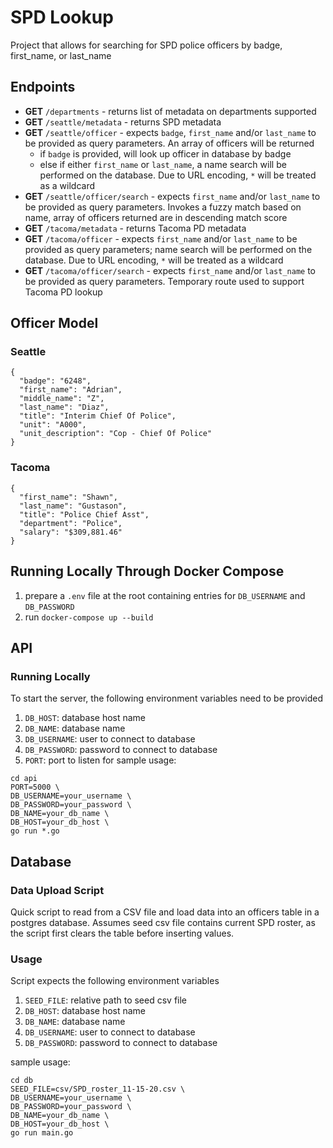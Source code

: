 # SPD Lookup
Project that allows for searching for SPD police officers by badge, first_name, or last_name

## Endpoints
- **GET** `/departments` - returns list of metadata on departments supported
- **GET** `/seattle/metadata` - returns SPD metadata
- **GET** `/seattle/officer` - expects `badge`, `first_name` and/or `last_name` to be provided as query parameters. An array of officers will be returned
  - if `badge` is provided, will look up officer in database by badge
  - else if either `first_name` or `last_name`, a name search will be performed on the database. Due to URL encoding, `*` will be treated as a wildcard
- **GET** `/seattle/officer/search` - expects `first_name` and/or `last_name` to be provided as query parameters. Invokes a fuzzy match based on name, array of officers returned are in descending match score
- **GET** `/tacoma/metadata` - returns Tacoma PD metadata
- **GET** `/tacoma/officer` - expects `first_name` and/or `last_name` to be provided as query parameters; name search will be performed on the database. Due to URL encoding, `*` will be treated as a wildcard
- **GET** `/tacoma/officer/search` - expects `first_name` and/or `last_name` to be provided as query parameters. Temporary route used to support Tacoma PD lookup

## Officer Model
### Seattle
```
{
  "badge": "6248",
  "first_name": "Adrian",
  "middle_name": "Z",
  "last_name": "Diaz",
  "title": "Interim Chief Of Police",
  "unit": "A000",
  "unit_description": "Cop - Chief Of Police"
}
```

### Tacoma
```
{
  "first_name": "Shawn",
  "last_name": "Gustason",
  "title": "Police Chief Asst",
  "department": "Police",
  "salary": "$309,881.46"
}
```

## Running Locally Through Docker Compose
1. prepare a `.env` file at the root containing entries for `DB_USERNAME` and `DB_PASSWORD`
1. run `docker-compose up --build`

## API
### Running Locally
To start the server, the following environment variables need to be provided
1. `DB_HOST`: database host name
1. `DB_NAME`: database name
1. `DB_USERNAME`: user to connect to database
1. `DB_PASSWORD`: password to connect to database
1. `PORT`: port to listen for
sample usage:
```
cd api
PORT=5000 \
DB_USERNAME=your_username \
DB_PASSWORD=your_password \
DB_NAME=your_db_name \
DB_HOST=your_db_host \
go run *.go
```

## Database
### Data Upload Script

Quick script to read from a CSV file and load data into an officers table in a postgres database. Assumes seed csv file contains current SPD roster, as the script first clears the table before inserting values.

### Usage
Script expects the following environment variables
1. `SEED_FILE`: relative path to seed csv file
1. `DB_HOST`: database host name
1. `DB_NAME`: database name
1. `DB_USERNAME`: user to connect to database
1. `DB_PASSWORD`: password to connect to database

sample usage:
```
cd db
SEED_FILE=csv/SPD_roster_11-15-20.csv \
DB_USERNAME=your_username \
DB_PASSWORD=your_password \
DB_NAME=your_db_name \
DB_HOST=your_db_host \
go run main.go
```

